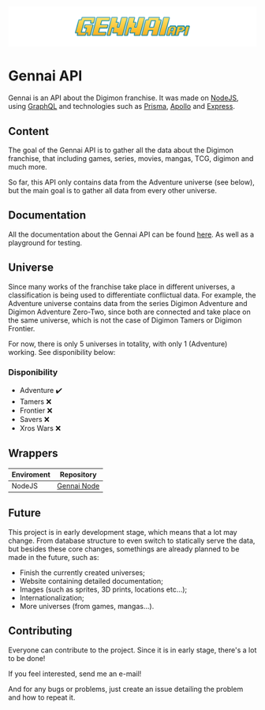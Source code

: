 
![Gennai API](./gennai-logo.svg)

# Gennai API

Gennai is an API about the Digimon franchise. It was made on [NodeJS](https://nodejs.org/en/), using [GraphQL](https://graphql.org/) and technologies such as [Prisma](https://www.prisma.io/), [Apollo](https://www.apollographql.com/) and [Express](https://expressjs.com/).

## Content
The goal of the Gennai API is to gather all the data about the Digimon franchise, that including games, series, movies, mangas, TCG, digimon and much more.

So far, this API only contains data from the Adventure universe (see below), but the main goal is to gather all data from every other universe. 

## Documentation
All the documentation about the Gennai API can be found [here](https://www.gennaiapi.com/). As well as a playground for testing.

## Universe
Since many works of the franchise take place in different universes, a classification is being used to differentiate conflictual data. For example, the Adventure universe contains data from the series Digimon Adventure and Digimon Adventure Zero-Two, since both are connected and take place on the same universe, which is not the case of Digimon Tamers or Digimon Frontier.

For now, there is only 5 universes in totality, with only 1 (Adventure) working. See disponibility below:

### Disponibility
- Adventure :heavy_check_mark:
- Tamers :x:
- Frontier :x:
- Savers :x:
- Xros Wars :x:

## Wrappers

| Enviroment | Repository |
| --- | --- |
| NodeJS | [Gennai Node](https://github.com/GennaiAPI/gennai-node) |

## Future
This project is in early development stage, which means that a lot may change. From database structure to even switch to statically serve the data, but besides these core changes, somethings are already planned to be made in the future, such as:

- Finish the currently created universes;
- Website containing detailed documentation;
- Images (such as sprites, 3D prints, locations etc...);
- Internationalization;
- More universes (from games, mangas...).


## Contributing
Everyone can contribute to the project. Since it is in early stage, there's a lot to be done!

If you feel interested, send me an e-mail!

And for any bugs or problems, just create an issue detailing the problem and how to repeat it.
